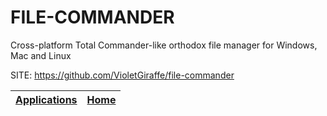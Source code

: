 # FILE-COMMANDER

 Cross-platform Total Commander-like orthodox file manager for Windows, Mac and Linux

 SITE: https://github.com/VioletGiraffe/file-commander

 | [Applications](https://portable-linux-apps.github.io/apps.html) | [Home](https://portable-linux-apps.github.io)
 | --- | --- |
